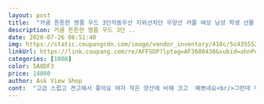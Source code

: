 ```yaml
---
layout: post 
title:  "카쿰 튼튼한 명품 우드 3단자동우산 자외선차단 우양산 커플 여성 남성 학생 선물 3단우산" 
description: 카쿰 튼튼한 명품 우드 3단 ..
date: 2020-07-26 06:51:40 
img: https://static.coupangcdn.com/image/vendor_inventory/410c/5c435552b2c4bb21cf6d4b3d9401b8f5e292e6a5d9266729698abaaf81da.JPG 
linkUrl: https://link.coupang.com/re/AFFSDP?lptag=AF3600438&subid=ahnPublicAsk&pageKey=1714815633&itemId=2918640623&vendorItemId=70907300477&traceid=V0-113-0467664510ab24f9 
categories: [1008] 
color: 5A8DF3 
price: 14000 
author: Ask View Shop 
cont:  "고급 스럽고 견고해서 좋아요 여자 작은 양산에 비해 크고  예쁘네요<br/>그런데 우산대를 단축시킬때 누르는데에 스프링 반발이 세서  꽤 큰 힘이 들고 아이들은 단축도 잘 못시킨다.<br/><br/>그리고 한번 더 누르면 우산살이 접힌다<br/>버튼을 누르면 우선대가 연장되면서 잘 펴진다<br/>튼튼해 보이긴 한데크고 무거워요<br/>" 
---
```

